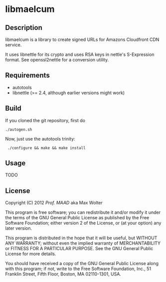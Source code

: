 # libmaelcum

## Description

libmaelcum is a library to create signed URLs for Amazons Cloudfront CDN service.

It uses libnettle for its crypto and uses RSA keys in nettle's S-Expression format. See openssl2nettle for a conversion utility.

## Requirements

 * autotools
 * libnettle (>= 2.4, although earlier versions might work)

## Build

If you cloned the git repository, first do

	./autogen.sh

Now, just use the autotools trinity:

     ./configure && make && make install


## Usage

TODO

## License

Copyright (C) 2012 *Prof. MAAD* aka Max Wolter

This program is free software; you can redistribute it and/or
modify it under the terms of the GNU General Public License
as published by the Free Software Foundation; either version 2
of the License, or (at your option) any later version.

This program is distributed in the hope that it will be useful,
but WITHOUT ANY WARRANTY; without even the implied warranty of
MERCHANTABILITY or FITNESS FOR A PARTICULAR PURPOSE.  See the
GNU General Public License for more details.

You should have received a copy of the GNU General Public License
along with this program; if not, write to the Free Software
Foundation, Inc., 51 Franklin Street, Fifth Floor, Boston, MA  02110-1301, USA.
